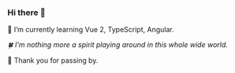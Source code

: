 ### Hi there 👋

🌱 I’m currently learning Vue 2, TypeScript, Angular.

_🍀 I'm nothing more a spirit playing around in this whole wide world._

💞 Thank you for passing by.

<!--
**ntmd-npk/ntmd-npk** is a ✨ _special_ ✨ repository because its `README.md` (this file) appears on your GitHub profile.

Here are some ideas to get you started:

- 🔭 I’m currently working on ...
- 🌱 I’m currently learning ...
- 👯 I’m looking to collaborate on ...
- 🤔 I’m looking for help with ...
- 💬 Ask me about ...
- 📫 How to reach me: ...
- 😄 Pronouns: ...
- ⚡ Fun fact: ...
-->
